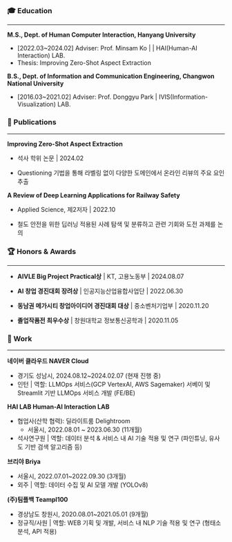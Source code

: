 ### 🎓 Education
---
**M.S., Dept. of Human Computer Interaction, Hanyang University**
- [2022.03~2024.02] Adviser: Prof. Minsam Ko |  | HAI(Human-AI Interaction) LAB.
- Thesis: Improving Zero-Shot Aspect Extraction
  
**B.S., Dept. of Information and Communication Engineering, Changwon National University**
- [2016.03~2021.02] Adviser: Prof. Donggyu Park | IVIS(Information-Visualization) LAB.



### 📃 Publications
---
**Improving Zero-Shot Aspect Extraction**

- 석사 학위 논문 | 2024.02

- Questioning 기법을 통해 라벨링 없이 다양한 도메인에서 온라인 리뷰의 주요 요인 추출

**A Review of Deep Learning Applications for Railway Safety**

- Applied Science, 제2저자 | 2022.10

- 철도 안전을 위한 딥러닝 적용된 사례 탐색 및 분류하고 관련 기회와 도전 과제를 논의


### 🏆 Honors & Awards

---

- **AIVLE Big Project Practical상** | KT, 고용노동부 | 2024.08.07

- **AI 창업 경진대회 장려상** | 인공지능산업융합사업단 | 2022.06.30

- **동남권 메가시티 창업아이디어 경진대회 대상** | 중소벤처기업부 | 2020.11.20

- **졸업작품전 최우수상** | 창원대학교 정보통신공학과 | 2020.11.05


### 💼 Work

---

**네이버 클라우드 NAVER Cloud**

- 경기도 성남시, 2024.08.12~2024.02.07 (현재 진행 중)
- 인턴 | 역할: LLMOps 서비스(GCP VertexAI, AWS Sagemaker) 서베이 및 Streamlit 기반 LLMOps 서비스 개발 (FE/BE)

**HAI LAB Human-AI Interaction LAB**

- 협업사(산학 협력): 딜라이트룸 Delightroom
    - 서울시, 2022.08.01 ~ 2023.06.30 (11개월)
- 석사연구원 | 역할: 데이터 분석 & 서비스 내 AI 기술 적용 및 연구 (파인튜닝, 유사도 기반 검색 알고리즘 등)

**브리야 Briya**

- 서울시, 2022.07.01~2022.09.30 (3개월)
- 외주 | 역할: 데이터 수집 및 AI 모델 개발 (YOLOv8)

**(주)팀플백 Teampl100**

- 경상남도 창원시,  2020.08.01~2021.05.01 (9개월)
- 정규직/사원 | 역할: WEB 기획 및 개발, 서비스 내 NLP 기술 적용 및 연구 (형태소 분석, API 적용)



